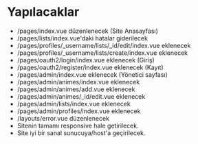 # Yapılacaklar

- /pages/index.vue düzenlenecek (Site Anasayfası)
- /pages/lists/index.vue'daki hatalar giderilecek
- /pages/profiles/_username/lists/_id/edit/index.vue eklenecek
- /pages/profiles/_username/lists/create/index.vue eklenecek
- /pages/oauth2/login/index.vue eklenecek (Giriş)
- /pages/oauth2/register/index.vue eklenecek (Kayıt)
- /pages/admin/index.vue eklenecek (Yönetici sayfası)
- /pages/admin/animes/index.vue eklenecek
- /pages/admin/animes/add.vue eklenecek
- /pages/admin/animes/_id/edit.vue eklenecek
- /pages/admin/lists/index.vue eklenecek
- /pages/admin/profiles/index.vue eklenecek
- /layouts/error.vue düzenlenecek
- Sitenin tamamı responsive hale getirilecek.
- Site iyi bir sanal sunucuya/host'a geçirilecek.